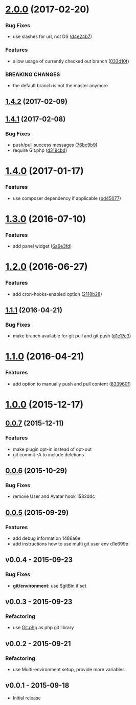 <a name="2.0.0"></a>
# [2.0.0](https://github.com/blankogmbh/kirby-git-commit-and-push-content/compare/1.4.2...v2.0.0) (2017-02-20)


### Bug Fixes

* use slashes for url, not DS ([d4e24b7](https://github.com/blankogmbh/kirby-git-commit-and-push-content/commit/d4e24b7))

### Features

* allow usage of currently checked out branch ([033d10f](https://github.com/blankogmbh/kirby-git-commit-and-push-content/commit/033d10f))


### BREAKING CHANGES

* the default branch is not the master anymore



<a name="1.4.2"></a>
## [1.4.2](https://github.com/blankogmbh/kirby-git-commit-and-push-content/compare/v1.4.1...v1.4.2) (2017-02-09)




<a name="1.4.1"></a>
## [1.4.1](https://github.com/blankogmbh/kirby-git-commit-and-push-content/compare/v1.4.0...v1.4.1) (2017-02-08)


### Bug Fixes

* push/pull success messages ([76bc9b9](https://github.com/blankogmbh/kirby-git-commit-and-push-content/commit/76bc9b9))
* require Git.php ([d319cbd](https://github.com/blankogmbh/kirby-git-commit-and-push-content/commit/d319cbd))



<a name="1.4.0"></a>
# [1.4.0](https://github.com/blankogmbh/kirby-git-commit-and-push-content/compare/v1.3.0...v1.4.0) (2017-01-17)


### Features

* use composer dependency if applicable ([bd45077](https://github.com/blankogmbh/kirby-git-commit-and-push-content/commit/bd45077))



<a name="1.3.0"></a>
# [1.3.0](https://github.com/blankogmbh/kirby-git-commit-and-push-content/compare/v1.2.0...v1.3.0) (2016-07-10)


### Features

* add panel widget ([6a6e3fd](https://github.com/blankogmbh/kirby-git-commit-and-push-content/commit/6a6e3fd))



<a name="1.2.0"></a>
# [1.2.0](https://github.com/blankogmbh/kirby-git-commit-and-push-content/compare/v1.1.1...v1.2.0) (2016-06-27)


### Features

* add cron-hooks-enabled option ([2118b28](https://github.com/blankogmbh/kirby-git-commit-and-push-content/commit/2118b28))



<a name="1.1.1"></a>
## [1.1.1](https://github.com/blankogmbh/kirby-git-commit-and-push-content/compare/v1.1.0...v1.1.1) (2016-04-21)


### Bug Fixes

* make branch available for git pull and git push ([d1e17c3](https://github.com/blankogmbh/kirby-git-commit-and-push-content/commit/d1e17c3))



<a name="1.1.0"></a>
# [1.1.0](https://github.com/blankogmbh/kirby-git-commit-and-push-content/compare/v1.0.0...v1.1.0) (2016-04-21)


### Features

* add option to manually push and pull content ([833960f](https://github.com/blankogmbh/kirby-git-commit-and-push-content/commit/833960f))



<a name="1.0.0"></a>
# [1.0.0](https://github.com/blankogmbh/kirby-git-commit-and-push-content/compare/v0.0.7...v1.0.0) (2015-12-17)




<a name="0.0.7"></a>
## [0.0.7](//compare/v0.0.6...v0.0.7) (2015-12-11)


### Features

* make plugin opt-in instead of opt-out
* git commit -A to include deletions

<a name="0.0.6"></a>
## [0.0.6](//compare/v0.0.5...v0.0.6) (2015-10-29)


### Bug Fixes

* remove User and Avatar hook 1582ddc



<a name="0.0.5"></a>
## [0.0.5](//compare/v0.0.4...v0.0.5) (2015-09-29)


### Features

* add debug information 1486a6e
* add instructions how to use multi git user env d1e699e



<a name="v0.0.4"></a>
## v0.0.4 - 2015-09-23

### Bug Fixes

* **git/environment:** use $gitBin if set


<a name="v0.0.3"></a>
## v0.0.3 - 2015-09-23

### Refactoring
 
* use [Git.php](https://github.com/kbjr/Git.php) as php git library 


<a name="v0.0.2"></a>
## v0.0.2 - 2015-09-21

### Refactoring 

* use Multi-environment setup, provide more variables


<a name="v0.0.1"></a>
## v0.0.1 - 2015-09-18
+ Initial release
